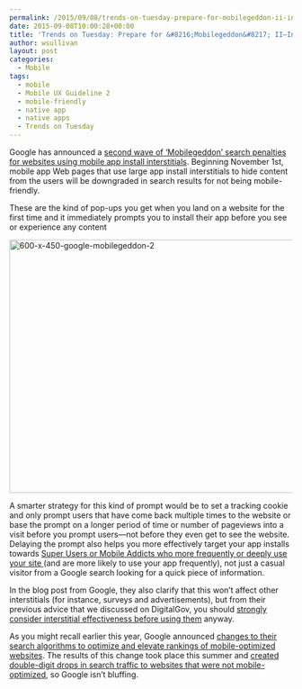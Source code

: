 ```yaml
---
permalink: /2015/09/08/trends-on-tuesday-prepare-for-mobilegeddon-ii-interstitial-app-ads/
date: 2015-09-08T10:00:28+00:00
title: 'Trends on Tuesday: Prepare for &#8216;Mobilegeddon&#8217; II—Interstitial App Ads'
author: wsullivan
layout: post
categories:
  - Mobile
tags:
  - mobile
  - Mobile UX Guideline 2
  - mobile-friendly
  - native app
  - native apps
  - Trends on Tuesday
---
```


Google has announced a [<span style="font-weight: 400">second</span> <span style="font-weight: 400">wave of ‘M</span>obilegeddon’ search penalties for websites using mobile app install interstitials](http://searchengineland.com/library/google/google-mobile-friendly-update)<span style="font-weight: 400">. Beginning November 1st, mobile app Web pages that use large app install interstitials to hide content from the users will be downgraded in search results for not being mobile-friendly.</span>

These are the kind of pop-ups you get when you land on a website for the first time and it immediately prompts you to install their app before you see or experience any content

<img class="aligncenter size-full wp-image-306182" src="https://s3.amazonaws.com/sitesusa/wp-content/uploads/sites/212/2015/09/600-x-450-google-mobilegeddon-2.jpg" alt="600-x-450-google-mobilegeddon-2" width="600" height="450" />

<span style="font-weight: 400">A smarter strategy for this kind of prompt would be to set a tracking cookie and only prompt users that have come back multiple times to the website or base the prompt on a longer period of time or number of pageviews into a visit before you prompt users—not before they even get to see the website. Delaying the prompt also helps you more effectively target your app installs towards </span>[<span style="font-weight: 400">Super Users or Mobile Addicts who more frequently or deeply use your site </span>](https://www.digitalgov.gov/2015/08/18/trends-on-tuesday-the-rise-in-mobile-addicts/) <span style="font-weight: 400">(and are more likely to use your app frequently), not just a casual visitor from a Google search looking for a quick piece of information.</span>

<span style="font-weight: 400">In the blog post from Google, they also clarify that this won’t affect other interstitials (for instance, surveys and advertisements), but from their previous advice that we discussed on DigitalGov, you should </span><span style="font-weight: 400"><a href="https://www.digitalgov.gov/2015/08/04/trends-on-tuesday-mobile-web-audiences-abandon-sites-with-interstitial-ads/">strongly consider interstitial effectiveness before using them</a> anyway.</span>

As you might recall earlier this year, Google announced [changes to their search algorithms to optimize and elevate rankings of mobile-optimized websites](https://www.digitalgov.gov/2015/04/15/mobilegeddon-government-edition/). The results of this change took place this summer and [created double-digit drops in search traffic to websites that were not mobile-optimized](https://www.digitalgov.gov/2015/08/11/trends-on-tuesday-the-impact-of-mobilegeddon-on-non-mobile-friendly-sites/), so Google isn&#8217;t bluffing.